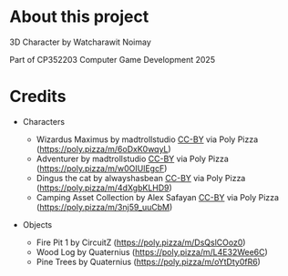 # About this project
3D Character by Watcharawit Noimay 

Part of CP352203 Computer Game Development 2025

# Credits
- Characters
  - Wizardus Maximus by madtrollstudio [CC-BY](https://creativecommons.org/licenses/by/3.0/) via Poly Pizza (https://poly.pizza/m/6oDxK0wqyL)
  - Adventurer by madtrollstudio [CC-BY](https://creativecommons.org/licenses/by/3.0/) via Poly Pizza (https://poly.pizza/m/w0OIUlEgcF)
  - Dingus the cat by alwayshasbean [CC-BY](https://creativecommons.org/licenses/by/3.0/) via Poly Pizza (https://poly.pizza/m/4dXgbKLHD9)
  - Camping Asset Collection by Alex Safayan [CC-BY](https://creativecommons.org/licenses/by/3.0/) via Poly Pizza (https://poly.pizza/m/3nj59_uuCbM)

- Objects
  - Fire Pit 1 by CircuitZ (https://poly.pizza/m/DsQslCOoz0)
  - Wood Log by Quaternius (https://poly.pizza/m/L4E32Wee6C)
  - Pine Trees by Quaternius (https://poly.pizza/m/oYtDty0fR6)
